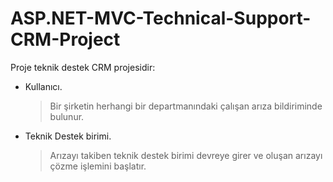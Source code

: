 # ASP.NET-MVC-Technical-Support-CRM-Project
Proje teknik destek CRM projesidir:

- Kullanıcı.
	> Bir şirketin herhangi bir departmanındaki çalışan arıza bildiriminde bulunur.

- Teknik Destek birimi.
	> Arızayı takiben teknik destek birimi devreye girer ve oluşan arızayı çözme işlemini başlatır.
